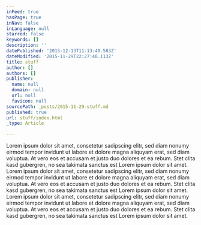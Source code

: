 ```yaml
---
inFeed: true
hasPage: true
inNav: false
inLanguage: null
starred: false
keywords: []
description: ''
datePublished: '2015-12-13T11:13:40.583Z'
dateModified: '2015-11-29T22:27:40.113Z'
title: stuff
author: []
authors: []
publisher:
  name: null
  domain: null
  url: null
  favicon: null
sourcePath: _posts/2015-11-29-stuff.md
published: true
url: stuff/index.html
_type: Article

---
```

Lorem ipsum dolor sit amet, consetetur sadipscing elitr, sed diam nonumy eirmod tempor invidunt ut labore et dolore magna aliquyam erat, sed diam voluptua. At vero eos et accusam et justo duo dolores et ea rebum. Stet clita kasd gubergren, no sea takimata sanctus est Lorem ipsum dolor sit amet. Lorem ipsum dolor sit amet, consetetur sadipscing elitr, sed diam nonumy eirmod tempor invidunt ut labore et dolore magna aliquyam erat, sed diam voluptua. At vero eos et accusam et justo duo dolores et ea rebum. Stet clita kasd gubergren, no sea takimata sanctus est Lorem ipsum dolor sit amet. Lorem ipsum dolor sit amet, consetetur sadipscing elitr, sed diam nonumy eirmod tempor invidunt ut labore et dolore magna aliquyam erat, sed diam voluptua. At vero eos et accusam et justo duo dolores et ea rebum. Stet clita kasd gubergren, no sea takimata sanctus est Lorem ipsum dolor sit amet.